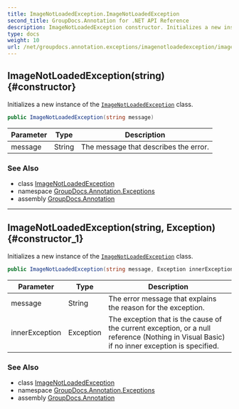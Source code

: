 ```yaml
---
title: ImageNotLoadedException.ImageNotLoadedException
second_title: GroupDocs.Annotation for .NET API Reference
description: ImageNotLoadedException constructor. Initializes a new instance of the ImageNotLoadedException class
type: docs
weight: 10
url: /net/groupdocs.annotation.exceptions/imagenotloadedexception/imagenotloadedexception/
---
```

## ImageNotLoadedException(string) {#constructor}

Initializes a new instance of the [`ImageNotLoadedException`](../) class.

```csharp
public ImageNotLoadedException(string message)
```

| Parameter | Type | Description |
| --- | --- | --- |
| message | String | The message that describes the error. |

### See Also

* class [ImageNotLoadedException](../)
* namespace [GroupDocs.Annotation.Exceptions](../../imagenotloadedexception/)
* assembly [GroupDocs.Annotation](../../../)

---

## ImageNotLoadedException(string, Exception) {#constructor_1}

Initializes a new instance of the [`ImageNotLoadedException`](../) class.

```csharp
public ImageNotLoadedException(string message, Exception innerException)
```

| Parameter | Type | Description |
| --- | --- | --- |
| message | String | The error message that explains the reason for the exception. |
| innerException | Exception | The exception that is the cause of the current exception, or a null reference (Nothing in Visual Basic) if no inner exception is specified. |

### See Also

* class [ImageNotLoadedException](../)
* namespace [GroupDocs.Annotation.Exceptions](../../imagenotloadedexception/)
* assembly [GroupDocs.Annotation](../../../)



